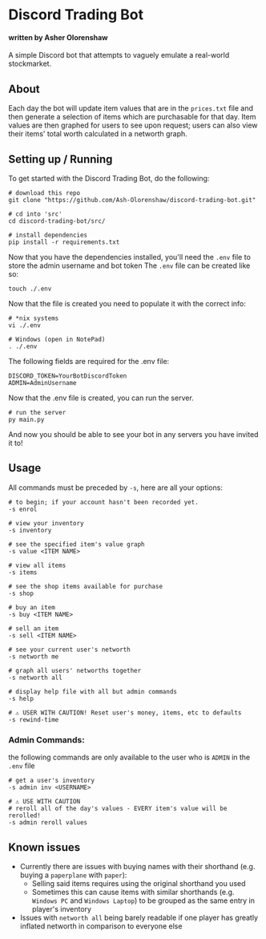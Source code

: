 # Discord Trading Bot

#### written by Asher Olorenshaw

A simple Discord bot that attempts to vaguely emulate a real-world stockmarket.

## About

Each day the bot will update item values that are in the `prices.txt` file and then generate a selection of items which are purchasable for that day.
Item values are then graphed for users to see upon request; users can also view their items' total worth calculated in a networth graph.

## Setting up / Running

To get started with the Discord Trading Bot, do the following:

```nu-script
# download this repo
git clone "https://github.com/Ash-Olorenshaw/discord-trading-bot.git"

# cd into 'src'
cd discord-trading-bot/src/

# install dependencies
pip install -r requirements.txt
```

Now that you have the dependencies installed, you'll need the `.env` file to store the admin username and bot token
The `.env` file can be created like so:

```nu-script
touch ./.env
```

Now that the file is created you need to populate it with the correct info:

```nu-script
# *nix systems
vi ./.env

# Windows (open in NotePad)
. ./.env
```

The following fields are required for the .env file:

```pwsh
DISCORD_TOKEN=YourBotDiscordToken
ADMIN=AdminUsername
```

Now that the .env file is created, you can run the server.

```nu-script
# run the server
py main.py
```

And now you should be able to see your bot in any servers you have invited it to!

## Usage

All commands must be preceded by `-s`, here are all your options:

```nu-script
# to begin; if your account hasn't been recorded yet.
-s enrol

# view your inventory
-s inventory

# see the specified item's value graph
-s value <ITEM NAME>

# view all items
-s items 

# see the shop items available for purchase
-s shop

# buy an item
-s buy <ITEM NAME>

# sell an item
-s sell <ITEM NAME>

# see your current user's networth
-s networth me 

# graph all users' networths together
-s networth all

# display help file with all but admin commands
-s help

# ⚠️ USER WITH CAUTION! Reset user's money, items, etc to defaults
-s rewind-time
```

### Admin Commands:

the following commands are only available to the user who is `ADMIN` in the `.env` file

```nu-script
# get a user's inventory
-s admin inv <USERNAME>

# ⚠️ USE WITH CAUTION
# reroll all of the day's values - EVERY item's value will be rerolled!
-s admin reroll values
```

## Known issues

- Currently there are issues with buying names with their shorthand (e.g. buying a `paperplane` with `paper`):
  - Selling said items requires using the original shorthand you used 
  - Sometimes this can cause items with similar shorthands (e.g. `Windows PC` and `Windows Laptop`) to be grouped as the same entry in player's inventory
- Issues with `networth all` being barely readable if one player has greatly inflated networth in comparison to everyone else
